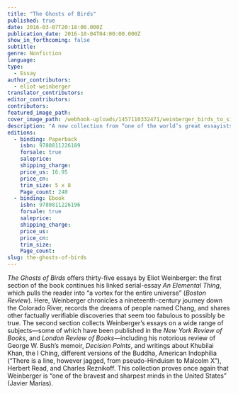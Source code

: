 ```yaml
---
title: "The Ghosts of Birds"
published: true
date: 2016-03-07T20:18:00.000Z
publication_date: 2016-10-04T04:00:00.000Z
show_in_forthcoming: false
subtitle:
genre: Nonfiction
language:
type:
  - Essay
author_contributors:
  - eliot-weinberger
translator_contributors:
editor_contributors:
contributors:
featured_image_path:
cover_image_path: /webhook-uploads/1457110332471/weinberger_birds_to_size.tif
description: "A new collection from “one of the world’s great essayists” (_The New York Times_) "
editions:
  - binding: Paperback
    isbn: 9780811226189
    forsale: true
    saleprice:
    shipping_charge:
    price_us: 16.95
    price_cn:
    trim_size: 5 x 8
    Page_count: 240
  - binding: Ebook
    isbn: 9780811226196
    forsale: true
    saleprice:
    shipping_charge:
    price_us:
    price_cn:
    trim_size:
    Page_count:
slug: the-ghosts-of-birds
---
```


_The Ghosts of Birds_ offers thirty-five essays by Eliot Weinberger: the first section of the book continues his linked serial-essay _An Elemental Thing_, which pulls the reader into “a vortex for the entire universe” (_Boston Review_). Here, Weinberger chronicles a nineteenth-century journey down the Colorado River, records the dreams of people named Chang, and shares other factually verifiable discoveries that seem too fabulous to possibly be true. The second section collects Weinberger’s essays on a wide range of subjects—some of which have been published in the _New York Review of Books_, and _London Review of Books_—including his notorious review of George W. Bush’s memoir, _Decision Points_, and writings about Khubilai Khan, the I Ching, different versions of the Buddha, American Indophilia (“There is a line, however jagged, from pseudo-Hinduism to Malcolm X”), Herbert Read, and Charles Reznikoff. This collection proves once again that Weinberger is “one of the bravest and sharpest minds in the United States” (Javier Marías).
